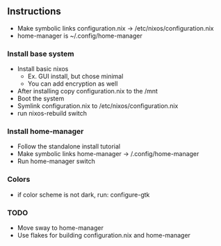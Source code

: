 ## Instructions

* Make symbolic links configuration.nix -> /etc/nixos/configuration.nix
* home-manager is ~/.config/home-manager

### Install base system

* Install basic nixos
  * Ex. GUI install, but chose minimal
  * You can add encryption as well
* After installing copy configuration.nix to the /mnt
* Boot the system
* Symlink configuration.nix to /etc/nixos/configuration.nix
* run nixos-rebuild switch

### Install home-manager

* Follow the standalone install tutorial
* Make symbolic links home-manager -> /.config/home-manager
* Run home-manager switch

### Colors

* if color scheme is not dark, run: configure-gtk

### TODO

* Move sway to home-manager
* Use flakes for building configuration.nix and home-manager
